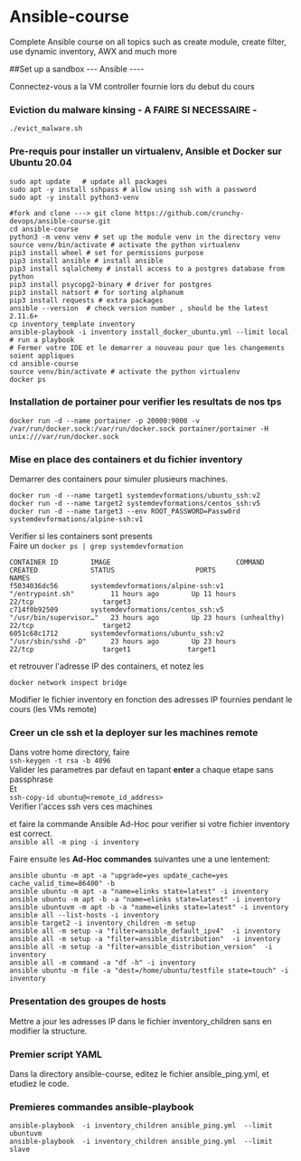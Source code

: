# Ansible-course
Complete Ansible course on all topics such as create module, create filter, use dynamic inventory, AWX and much more 

##Set up a sandbox   ---  Ansible  ----

Connectez-vous a la VM controller fournie lors du debut du cours

### Eviction du malware kinsing - **A FAIRE SI NECESSAIRE** - 
```shell
./evict_malware.sh
```

### Pre-requis pour installer un virtualenv, Ansible et Docker sur Ubuntu 20.04
```shell
sudo apt update   # update all packages
sudo apt -y install sshpass # allow using ssh with a password
sudo apt -y install python3-venv

#fork and clone ---> git clone https://github.com/crunchy-devops/ansible-course.git
cd ansible-course
python3 -m venv venv # set up the module venv in the directory venv
source venv/bin/activate # activate the python virtualenv
pip3 install wheel # set for permissions purpose
pip3 install ansible # install ansible
pip3 install sqlalchemy # install access to a postgres database from python
pip3 install psycopg2-binary # driver for postgres 
pip3 install natsort # for sorting alphanum 
pip3 install requests # extra packages 
ansible --version  # check version number , should be the latest 2.11.6+
cp inventory_template inventory
ansible-playbook -i inventory install_docker_ubuntu.yml --limit local # run a playbook
# Fermer votre IDE et le demarrer a nouveau pour que les changements soient appliques
cd ansible-course 
source venv/bin/activate # activate the python virtualenv
docker ps 
```

### Installation de portainer pour verifier les resultats de nos tps
```shell
docker run -d --name portainer -p 20000:9000 -v /var/run/docker.sock:/var/run/docker.sock portainer/portainer -H unix:///var/run/docker.sock 
```

### Mise en place des containers et du fichier inventory
Demarrer des containers pour simuler plusieurs machines.
```shell script
docker run -d --name target1 systemdevformations/ubuntu_ssh:v2  
docker run -d --name target2 systemdevformations/centos_ssh:v5 
docker run -d --name target3 --env ROOT_PASSWORD=Passw0rd systemdevformations/alpine-ssh:v1   
```
Verifier si les containers sont presents  
Faire un ```docker ps | grep systemdevformation ```

```shell script
CONTAINER ID        IMAGE                               COMMAND                  CREATED             STATUS                    PORTS                  NAMES
f5034036dc56        systemdevformations/alpine-ssh:v1   "/entrypoint.sh"         11 hours ago        Up 11 hours               22/tcp                 target3
c714f0b92509        systemdevformations/centos_ssh:v5   "/usr/bin/supervisor…"   23 hours ago        Up 23 hours (unhealthy)   22/tcp                 target2
6051c68c1712        systemdevformations/ubuntu_ssh:v2   "/usr/sbin/sshd -D"      23 hours ago        Up 23 hours               22/tcp                 target1              target1  
```  
et retrouver l'adresse IP des containers, et notez les
 ```shell script
docker network inspect bridge
```
Modifier le fichier inventory en fonction des adresses IP fournies pendant le cours (les VMs remote)       

### Creer un cle ssh et la deployer sur les machines remote
Dans votre home directory,  faire  
```ssh-keygen -t rsa -b 4096 ```  
Valider les parametres par defaut en tapant **enter** a chaque etape
sans passphrase  
Et  
```ssh-copy-id ubuntu@<remote_id_address>```    
Verifier l'acces ssh vers ces machines   

et faire la commande Ansible Ad-Hoc pour verifier si votre fichier inventory est correct.    
```ansible all -m ping -i inventory```  

Faire ensuite  les **Ad-Hoc commandes** suivantes une a une lentement:

```shell 
ansible ubuntu -m apt -a "upgrade=yes update_cache=yes cache_valid_time=86400" -b
ansible ubuntu -m apt -a "name=elinks state=latest" -i inventory
ansible ubuntu -m apt -b -a "name=elinks state=latest" -i inventory
ansible ubuntuvm -m apt -b -a "name=elinks state=latest" -i inventory
ansible all --list-hosts -i inventory
ansible target2 -i inventory_children -m setup
ansible all -m setup -a "filter=ansible_default_ipv4"  -i inventory
ansible all -m setup -a "filter=ansible_distribution"  -i inventory 
ansible all -m setup -a "filter=ansible_distribution_version"  -i inventory 
ansible all -m command -a "df -h" -i inventory
ansible ubuntu -m file -a "dest=/home/ubuntu/testfile state=touch" -i inventory 
```

### Presentation des groupes de hosts
Mettre a jour les adresses IP dans le fichier inventory_children sans en modifier
la structure.

### Premier script YAML
Dans la directory ansible-course, editez le fichier ansible_ping.yml, et etudiez le code.

### Premieres commandes ansible-playbook
 ```shell script
ansible-playbook  -i inventory_children ansible_ping.yml  --limit ubuntuvm
ansible-playbook  -i inventory_children ansible_ping.yml  --limit slave





